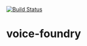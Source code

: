 [![Build Status](https://travis-ci.org/mikezentz/voice-foundry.svg?branch=main)](https://travis-ci.org/mikezentz/voice-foundry)

# voice-foundry
